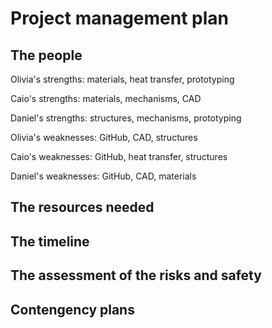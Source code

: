 # Project management plan


## The people

Olivia's strengths: materials, heat transfer, prototyping

Caio's strengths: materials, mechanisms, CAD

Daniel's strengths: structures, mechanisms, prototyping


Olivia's weaknesses: GitHub, CAD, structures

Caio's weaknesses: GitHub, heat transfer, structures

Daniel's weaknesses: GitHub, CAD, materials


## The resources needed



## The timeline



## The assessment of the risks and safety



## Contengency plans
